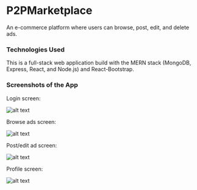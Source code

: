 # P2PMarketplace

An e-commerce platform where users can browse, post, edit, and delete ads.

### Technologies Used

This is a full-stack web application build with the MERN stack (MongoDB, Express, React, and Node.js) and React-Bootstrap.

### Screenshots of the App

Login screen:

![alt text](https://github.com/ryanloftus/P2PMarketplace/tree/main/readme_imgs/login.png)

Browse ads screen:

![alt text](https://github.com/ryanloftus/P2PMarketplace/tree/main/readme_imgs/browse.png)

Post/edit ad screen:

![alt text](https://github.com/ryanloftus/P2PMarketplace/tree/main/readme_imgs/post.png)

Profile screen:

![alt text](https://github.com/ryanloftus/P2PMarketplace/tree/main/readme_imgs/profile.png)
